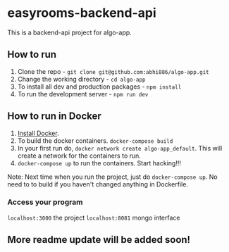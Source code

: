 
# easyrooms-backend-api

This is a backend-api project for algo-app.

## How to run

1. Clone the repo - `git clone git@github.com:abhi886/algo-app.git`
2. Change the working directory - `cd algo-app`
3. To install all dev and production packages - `npm install`
4. To run the development server - `npm run dev`

## How to run in Docker

1. [Install Docker](https://docs.docker.com/engine/install/).
2. To build the docker containers. `docker-compose build`
3. In your first run do, `docker network create algo-app_default`. This will create a network for the containers to run.
4. `docker-compose up` to run the containers. Start hacking!!!

Note: Next time when you run the project, just do `docker-compose up`. No need to to build if you haven't changed anything in Dockerfile.

### Access your program

`localhost:3000` the project
`localhost:8081` mongo interface

## More readme update will be added soon!

